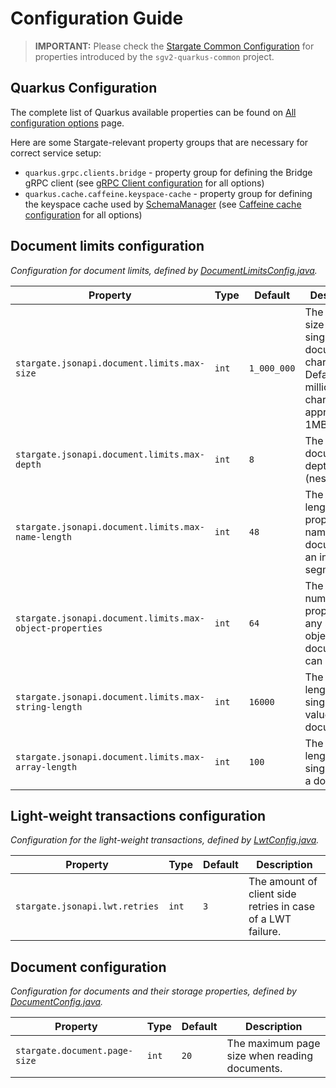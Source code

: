 # Configuration Guide

> **IMPORTANT:** Please check the [Stargate Common Configuration](https://github.com/stargate/stargate/blob/main/apis/sgv2-quarkus-common/CONFIGURATION.md) for properties introduced by the `sgv2-quarkus-common` project.

## Quarkus Configuration

The complete list of Quarkus available properties can be found on [All configuration options](https://quarkus.io/guides/all-config) page.

Here are some Stargate-relevant property groups that are necessary for correct service setup:

* `quarkus.grpc.clients.bridge` - property group for defining the Bridge gRPC client (see [gRPC Client configuration](https://quarkus.io/guides/grpc-service-consumption#client-configuration) for all options)
* `quarkus.cache.caffeine.keyspace-cache` - property group  for defining the keyspace cache used by [SchemaManager](../sgv2-quarkus-common/src/main/java/io/stargate/sgv2/api/common/schema/SchemaManager.java) (see [Caffeine cache configuration](https://quarkus.io/guides/cache#caffeine-configuration-properties) for all options)


## Document limits configuration
*Configuration for document limits, defined by [DocumentLimitsConfig.java](src/main/java/io/stargate/sgv2/jsonapi/config/DocumentLimitsConfig.java).*

| Property                                                 | Type  | Default     | Description                                                                                                 |
|----------------------------------------------------------|-------|-------------|-------------------------------------------------------------------------------------------------------------|
| `stargate.jsonapi.document.limits.max-size`              | `int` | `1_000_000` | The maximum size of a single document in characters. Defaults to 1 million characters or approximately 1MB. |
| `stargate.jsonapi.document.limits.max-depth`             | `int` | `8`         | The maximum document depth (nesting).                                                                       |
| `stargate.jsonapi.document.limits.max-name-length`       | `int` | `48`        | The maximum length of property names in a document for an individual segment.                               |
| `stargate.jsonapi.document.limits.max-object-properties` | `int` | `64`        | The maximum number of properties any single object in a document can contain.                               |
| `stargate.jsonapi.document.limits.max-string-length`     | `int` | `16000`     | The maximum length of a single string value in a document.                                                  |
| `stargate.jsonapi.document.limits.max-array-length`      | `int` | `100`       | The maximum length of a single array in a document.                                                         |

## Light-weight transactions configuration
*Configuration for the light-weight transactions, defined by [LwtConfig.java](src/main/java/io/stargate/sgv2/jsonapi/config/LwtConfig.java).*

| Property                       | Type  | Default | Description                                                 |
|--------------------------------|-------|---------|-------------------------------------------------------------|
| `stargate.jsonapi.lwt.retries` | `int` | `3`     | The amount of client side retries in case of a LWT failure. |

## Document configuration
*Configuration for documents and their storage properties, defined by [DocumentConfig.java](src/main/java/io/stargate/sgv2/jsonapi/service/bridge/config/DocumentConfig.java).*

| Property                                        | Type     | Default      | Description                                                        |
|-------------------------------------------------|----------|--------------|--------------------------------------------------------------------|
| `stargate.document.page-size`                   | `int`    | `20`         | The maximum page size when reading documents.                      |